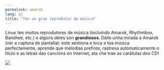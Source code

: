 ```yaml
---
permalink: amarok
lang: gl
title: "Ten un gran reprodutor de música"
---
```


Linux ten moitos reprodutores de música (incluíndo Amarok, Rhythmbox, Banshee, etc.) e algúns deles son  <b>grandiosos</b>. Dálle unha mirada a Amarok (ver a captura de pantalla): este xestiona e toca a túa música perfectamente, aprende que melodías prefires, rastrexa automaticamente o título e as letras das cancións en Internet, ata che trae as carátulas dos CD!

<img src="Images/amarok.png" />





